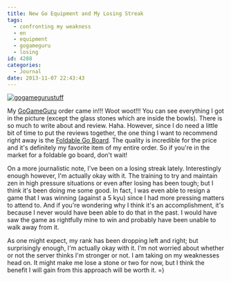 ```yaml
---
title: New Go Equipment and My Losing Streak
tags:
  - confronting my weakness
  - en
  - equipment
  - gogameguru
  - losing
id: 4288
categories:
  - Journal
date: 2013-11-07 22:43:43
---
```


[![gogamegurustuff](http://www.bengozen.com/wp-content/uploads/2013/11/gogamegurustuff.jpg)](http://www.bengozen.com/wp-content/uploads/2013/11/gogamegurustuff.jpg)

My [GoGameGuru](http://shop.gogameguru.com) order came in!!! Woot woot!!! You can see everything I got in the picture (except the glass stones which are inside the bowls). There is so much to write about and review. Haha. However, since I do need a little bit of time to put the reviews together, the one thing I want to recommend right away is the [Foldable Go Board](http://shop.gogameguru.com/folding-go-board/?acc=e4da3b7fbbce2345d7772b0674a318d5). The quality is incredible for the price and it's definitely my favorite item of my entire order. So if you're in the market for a foldable go board, don't wait!

On a more journalistic note, I've been on a losing streak lately. Interestingly enough however, I'm actually okay with it. The training to try and maintain zen in high pressure situations or even after losing has been tough; but I think it's been doing me some good. In fact, I was even able to resign a game that I was winning (against a 5 kyu) since I had more pressing matters to attend to. And if you're wondering why I think it's an accomplishment, it's because I never would have been able to do that in the past. I would have saw the game as rightfully mine to win and probably have been unable to walk away from it.

As one might expect, my rank has been dropping left and right; but surprisingly enough, I'm actually okay with it. I'm not worried about whether or not the server thinks I'm stronger or not. I am taking on my weaknesses head on. It might make me lose a stone or two for now, but I think the benefit I will gain from this approach will be worth it. =)